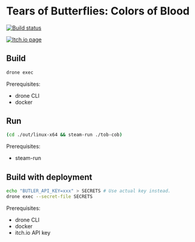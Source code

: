 # Tears of Butterflies: Colors of Blood

[![Build status](https://cloud.drone.io/api/badges/szabba/tob-cob/status.svg)](https://cloud.drone.io/szabba/tob-cob)

[![Itch.io page](https://img.shields.io/badge/Itch.io-FA5C5C?style=for-the-badge&logo=itch.io&logoColor=white)](https://szabba.itch.io/tears-of-butterflies-colors-of-blood)

## Build

```bash
drone exec
```

Prerequisites:

- drone CLI
- docker

## Run

```bash
(cd ./out/linux-x64 && steam-run ./tob-cob)
```

Prerequisites:

- steam-run

## Build with deployment

```bash
echo "BUTLER_API_KEY=xxx" > SECRETS # Use actual key instead.
drone exec --secret-file SECRETS
```

Prerequisites:

- drone CLI
- docker
- itch.io API key
